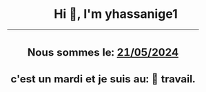 <h1 align='center'>Hi 👋, I'm yhassanige1</h1>
<div align='center'>

|<h2 align='center'>Nous sommes le: <u>21/05/2024</u></h2><h2 align='center'>c'est un mardi et je suis au: 🏢 travail.</h2>|
|---
</div>